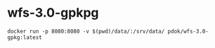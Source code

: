 # wfs-3.0-gpkpg

```
docker run -p 8080:8080 -v $(pwd)/data/:/srv/data/ pdok/wfs-3.0-gpkg:latest
```